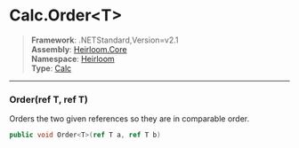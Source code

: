 # Calc.Order\<T>

> **Framework**: .NETStandard,Version=v2.1  
> **Assembly**: [Heirloom.Core][0]  
> **Namespace**: [Heirloom][0]  
> **Type**: [Calc][1]  

--------------------------------------------------------------------------------

### Order<T>(ref T, ref T)

Orders the two given references so they are in comparable order.

```cs
public void Order<T>(ref T a, ref T b)
```

[0]: ..\Heirloom.Core.md
[1]: Heirloom.Calc.md
